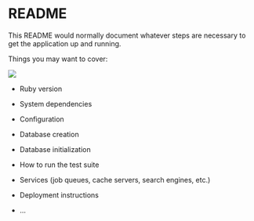 # README

This README would normally document whatever steps are necessary to get the
application up and running.

Things you may want to cover:

[![](https://img.youtube.com/vi/wCnZWuD3pms/0.jpg)](https://www.youtube.com/watch?v=wCnZWuD3pms)

* Ruby version

* System dependencies

* Configuration

* Database creation

* Database initialization

* How to run the test suite

* Services (job queues, cache servers, search engines, etc.)

* Deployment instructions

* ...
